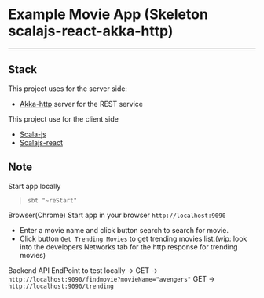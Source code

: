 # Example Movie App (Skeleton scalajs-react-akka-http)
---

## Stack
This project uses for the server side:
* [Akka-http](https://doc.akka.io/docs/akka-http/current/) server for the REST service

This project use for the client side
* [Scala-js](https://www.scala-js.org/doc/)
* [Scalajs-react](https://github.com/japgolly/scalajs-react)

## Note

Start app locally
> `sbt "~reStart"`

Browser(Chrome)
Start app in your browser ``http://localhost:9090``
- Enter a movie name and click button search to search for movie.
- Click button `Get Trending Movies` to get trending movies list.(wip: look into the developers Networks tab for the http response for trending movies)


Backend API EndPoint to test locally -> 
GET -> ``http://localhost:9090/findmovie?movieName="avengers"``
GET -> ``http://localhost:9090/trending``



